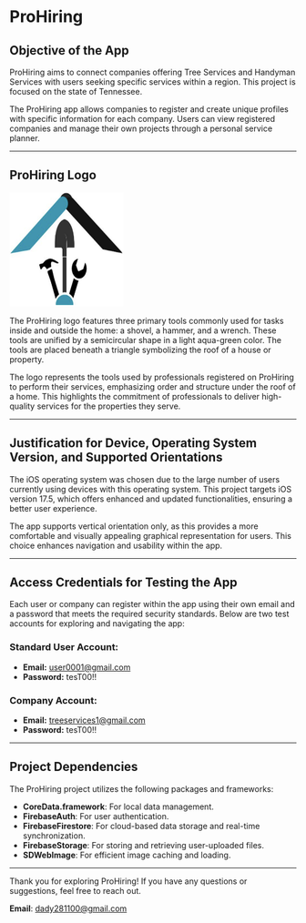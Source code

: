 # ProHiring

## Objective of the App
ProHiring aims to connect companies offering Tree Services and Handyman Services with users seeking specific services within a region. This project is focused on the state of Tennessee.

The ProHiring app allows companies to register and create unique profiles with specific information for each company. Users can view registered companies and manage their own projects through a personal service planner.

---

## ProHiring Logo

<img src="ProHiring/Assets.xcassets/Logo.imageset/Logo.png" alt="Logo" width="200" height="200">

The ProHiring logo features three primary tools commonly used for tasks inside and outside the home: a shovel, a hammer, and a wrench. These tools are unified by a semicircular shape in a light aqua-green color. The tools are placed beneath a triangle symbolizing the roof of a house or property.

The logo represents the tools used by professionals registered on ProHiring to perform their services, emphasizing order and structure under the roof of a home. This highlights the commitment of professionals to deliver high-quality services for the properties they serve.

---

## Justification for Device, Operating System Version, and Supported Orientations
The iOS operating system was chosen due to the large number of users currently using devices with this operating system. This project targets iOS version 17.5, which offers enhanced and updated functionalities, ensuring a better user experience.

The app supports vertical orientation only, as this provides a more comfortable and visually appealing graphical representation for users. This choice enhances navigation and usability within the app.

---

## Access Credentials for Testing the App
Each user or company can register within the app using their own email and a password that meets the required security standards. Below are two test accounts for exploring and navigating the app:

### Standard User Account:
- **Email:** user0001@gmail.com  
- **Password:** tesT00!!

### Company Account:
- **Email:** treeservices1@gmail.com  
- **Password:** tesT00!!

---

## Project Dependencies
The ProHiring project utilizes the following packages and frameworks:

- **CoreData.framework**: For local data management.
- **FirebaseAuth**: For user authentication.
- **FirebaseFirestore**: For cloud-based data storage and real-time synchronization.
- **FirebaseStorage**: For storing and retrieving user-uploaded files.
- **SDWebImage**: For efficient image caching and loading.

---

Thank you for exploring ProHiring! If you have any questions or suggestions, feel free to reach out.

**Email**: [dady281100@gmail.com](mailto:dady281100@gmail.com)
